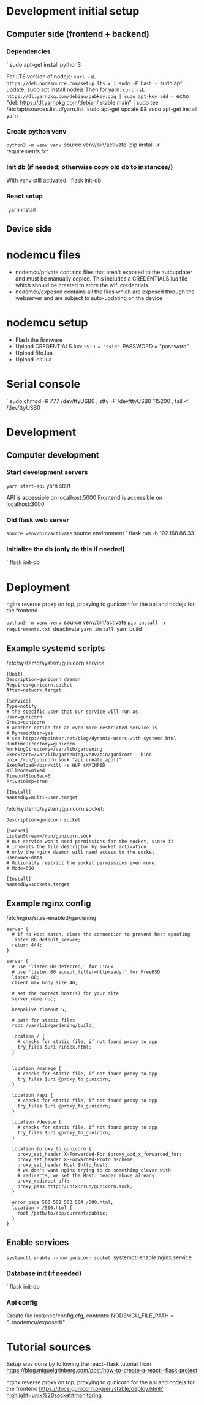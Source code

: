 # Development initial setup

## Computer side (frontend + backend)

### Dependencies
` sudo apt-get install python3

For LTS version of nodejs:
`curl -sL https://deb.nodesource.com/setup_lts.x | sudo -E bash -
`sudo apt update; sudo apt install nodejs
Then for yarn:
`curl -sL https://dl.yarnpkg.com/debian/pubkey.gpg | sudo apt-key add -
`echo "deb https://dl.yarnpkg.com/debian/ stable main" | sudo tee /etc/apt/sources.list.d/yarn.list
`sudo apt-get update && sudo apt-get install yarn


### Create python venv
`python3 -m venv venv
`source venv/bin/activate
`pip install -r requirements.txt

### Init db (if needed; otherwise copy old db to instances/)
With venv still activated:
`flask init-db

### React setup
`yarn install


## Device side
# nodemcu files
- nodemcu/private contains files that aren't exposed to the autoupdater and must be manually copied.
This includes a CREDENTIALS.lua file which should be created to store the wifi credentials
- nodemcu/exposed contains all the files which are exposed through the webserver and are subject to auto-updating on the device

# nodemcu setup
- Flash the firmware
- Upload CREDENTIALS.lua:
	`SSID = "ssid"
	`PASSWORD = "password"
- Upload fifo.lua
- Upload init.lua


# Serial console
` sudo chmod -R 777 /dev/ttyUSB0 ; stty -F /dev/ttyUSB0 115200 ; tail -f /dev/ttyUSB0



# Development

## Computer development 
### Start development servers
` yarn start-api
` yarn start

API is accessible on localhost:5000
Frontend is accessible on localhost:3000

### Old flask web server
` source venv/bin/activate
` source environment
` flask run -h 192.168.86.33

### Initialize the db (only do this if needed)
` flask init-db



# Deployment

nginx reverse proxy on top, proxying to gunicorn for the api and nodejs for the frontend

`python3 -m venv venv
`source venv/bin/activate
`pip install -r requirements.txt
`deactivate
`yarn install
`yarn build

## Example systemd scripts
/etc/systemd/system/gunicorn.service:
```
[Unit]
Description=gunicorn daemon
Requires=gunicorn.socket
After=network.target

[Service]
Type=notify
# the specific user that our service will run as
User=gunicorn
Group=gunicorn
# another option for an even more restricted service is
# DynamicUser=yes
# see http://0pointer.net/blog/dynamic-users-with-systemd.html
RuntimeDirectory=gunicorn
WorkingDirectory=/var/lib/gardening
ExecStart=/var/lib/gardening/venv/bin/gunicorn --bind unix:/run/gunicorn.sock "api:create_app()"
ExecReload=/bin/kill -s HUP $MAINPID
KillMode=mixed
TimeoutStopSec=5
PrivateTmp=true

[Install]
WantedBy=multi-user.target
```


/etc/systemd/system/gunicorn.socket:
```
Description=gunicorn socket

[Socket]
ListenStream=/run/gunicorn.sock
# Our service won't need permissions for the socket, since it
# inherits the file descriptor by socket activation
# only the nginx daemon will need access to the socket
User=www-data
# Optionally restrict the socket permissions even more.
# Mode=600

[Install]
WantedBy=sockets.target
```

## Example nginx config
/etc/nginx/sites-enabled/gardening
```
server { 
  # if no Host match, close the connection to prevent host spoofing
  listen 80 default_server;
  return 444;
}

server { 
  # use 'listen 80 deferred;' for Linux
  # use 'listen 80 accept_filter=httpready;' for FreeBSD
  listen 80;
  client_max_body_size 4G;

  # set the correct host(s) for your site
  server_name nuc;

  keepalive_timeout 5;

  # path for static files
  root /var/lib/gardening/build;

  location / { 
    # checks for static file, if not found proxy to app
    try_files $uri /index.html;
  } 


  location /manage { 
    # checks for static file, if not found proxy to app
    try_files $uri @proxy_to_gunicorn;
  } 

  location /api { 
    # checks for static file, if not found proxy to app
    try_files $uri @proxy_to_gunicorn;
  } 

  location /device { 
    # checks for static file, if not found proxy to app
    try_files $uri @proxy_to_gunicorn;
  } 

  location @proxy_to_gunicorn { 
    proxy_set_header X-Forwarded-For $proxy_add_x_forwarded_for;
    proxy_set_header X-Forwarded-Proto $scheme;
    proxy_set_header Host $http_host;
    # we don't want nginx trying to do something clever with
    # redirects, we set the Host: header above already.
    proxy_redirect off;
    proxy_pass http://unix:/run/gunicorn.sock;
  } 

  error_page 500 502 503 504 /500.html;
  location = /500.html { 
    root /path/to/app/current/public;
  } 
}

```

## Enable services
`systemctl enable --now gunicorn.socket
`systemctl enable nginx.service

### Database init (if needed)
` flask init-db

### Api config
Create file instance/config.cfg, contents:
NODEMCU_FILE_PATH = "../nodemcu/exposed/"

# Tutorial sources
Setup was done by following the react+flask tutorial from
https://blog.miguelgrinberg.com/post/how-to-create-a-react--flask-project

nginx reverse proxy on top, proxying to gunicorn for the api and nodejs for the frontend
https://docs.gunicorn.org/en/stable/deploy.html?highlight=unix%20socket#monitoring

